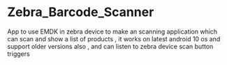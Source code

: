 # Zebra_Barcode_Scanner
App to use EMDK in zebra device to make an scanning application which can scan and show a list of products , it works on latest android 10 os and support older versions also , and can listen to zebra device scan button triggers 
